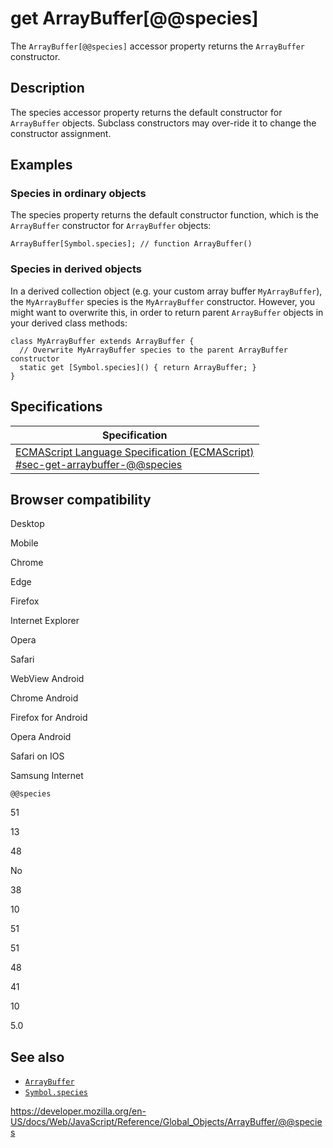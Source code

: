 get ArrayBuffer\[@@species\]
============================

The `ArrayBuffer[@@species]` accessor property returns the `ArrayBuffer` constructor.

Description
-----------

The species accessor property returns the default constructor for `ArrayBuffer` objects. Subclass constructors may over-ride it to change the constructor assignment.

Examples
--------

### Species in ordinary objects

The species property returns the default constructor function, which is the `ArrayBuffer` constructor for `ArrayBuffer` objects:

    ArrayBuffer[Symbol.species]; // function ArrayBuffer()

### Species in derived objects

In a derived collection object (e.g. your custom array buffer `MyArrayBuffer`), the `MyArrayBuffer` species is the `MyArrayBuffer` constructor. However, you might want to overwrite this, in order to return parent `ArrayBuffer` objects in your derived class methods:

    class MyArrayBuffer extends ArrayBuffer {
      // Overwrite MyArrayBuffer species to the parent ArrayBuffer constructor
      static get [Symbol.species]() { return ArrayBuffer; }
    }

Specifications
--------------

<table><thead><tr class="header"><th>Specification</th></tr></thead><tbody><tr class="odd"><td><a href="https://tc39.es/ecma262/#sec-get-arraybuffer-@@species">ECMAScript Language Specification (ECMAScript)<br />
<span class="small">#sec-get-arraybuffer-@@species</span></a></td></tr></tbody></table>

Browser compatibility
---------------------

Desktop

Mobile

Chrome

Edge

Firefox

Internet Explorer

Opera

Safari

WebView Android

Chrome Android

Firefox for Android

Opera Android

Safari on IOS

Samsung Internet

`@@species`

51

13

48

No

38

10

51

51

48

41

10

5.0

See also
--------

-   [`ArrayBuffer`](../arraybuffer)
-   [`Symbol.species`](../symbol/species)

<a href="https://developer.mozilla.org/en-US/docs/Web/JavaScript/Reference/Global_Objects/ArrayBuffer/@@species" class="_attribution-link">https://developer.mozilla.org/en-US/docs/Web/JavaScript/Reference/Global_Objects/ArrayBuffer/@@species</a>
